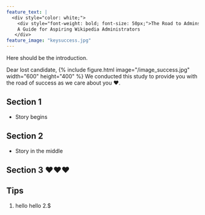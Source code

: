 ```yaml
---
feature_text: |
  <div style="color: white;">
    <div style="font-weight: bold; font-size: 50px;">The Road to Adminship</div>
    A Guide for Aspiring Wikipedia Administrators
   </div>
feature_image: "keysuccess.jpg"
---
```


Here should be the introduction. 

Dear lost candidate, 
{% include figure.html image="/image_success.jpg" width="600" height="400" %}
We conducted this study to provide you with the road of success as we care about you ❤️. 

## Section 1 

- Story begins 



## Section 2 

- Story in the middle 

## Section 3 ❤️❤️❤️


## Tips

1. hello hello
2.$ 
